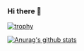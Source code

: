 ### Hi there 👋
[![trophy](https://github-profile-trophy.vercel.app/?username=hatori901)](https://github.com/ryo-ma/github-profile-trophy)


[![Anurag's github stats](https://github-readme-stats.vercel.app/api?username=hatori901)](https://github.com/anuraghazra/github-readme-stats)
<!--
**hatori901/hatori901** is a ✨ _special_ ✨ repository because its `README.md` (this file) appears on your GitHub profile.

Here are some ideas to get you started:

- 🔭 I’m currently working on ...
- 🌱 I’m currently learning ...
- 👯 I’m looking to collaborate on ...
- 🤔 I’m looking for help with ...
- 💬 Ask me about ...
- 📫 How to reach me: ...
- 😄 Pronouns: ...
- ⚡ Fun fact: ...
-->
